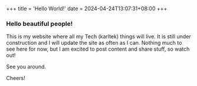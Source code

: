 +++
title = 'Hello World!'
date = 2024-04-24T13:07:31+08:00
+++
### Hello beautiful people!
This is my website where all my Tech (karltek) things will live.
It is still under construction and I will update the site as often as I can.
Nothing much to see here for now, but I am excited to post content and share stuff, so watch out!

See you around.

Cheers!